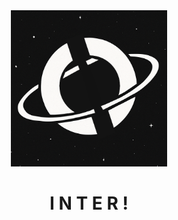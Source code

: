 <div align="center">
      <img src="logo.png" alt="Inter" height="250">
</div>


<div align="center">
  <h1>I N T E R !</h1>
  <h2></h2>
</div>

